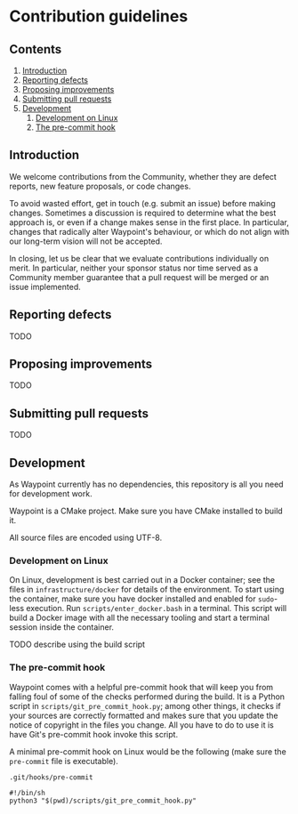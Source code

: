 # Contribution guidelines

## Contents

1. [Introduction](#introduction)
2. [Reporting defects](#reporting-defects)
3. [Proposing improvements](#proposing-improvements)
4. [Submitting pull requests](#submitting-pull-requests)
5. [Development](#development)
    1. [Development on Linux](#development-on-linux)
    2. [The pre-commit hook](#the-pre-commit-hook)

## Introduction

We welcome contributions from the Community, whether they are defect
reports, new feature proposals, or code changes.

To avoid wasted effort, get in touch (e.g. submit an issue) before
making changes.
Sometimes a discussion is required to determine what the best approach
is, or even if a change makes sense in the first place.
In particular, changes that radically alter Waypoint's behaviour, or
which do not align with our long-term vision will not be accepted.

In closing, let us be clear that we evaluate contributions
individually on merit.
In particular, neither your sponsor status nor time served as a
Community member guarantee that a pull request will be merged or an
issue implemented.

## Reporting defects

TODO

## Proposing improvements

TODO

## Submitting pull requests

TODO

## Development

As Waypoint currently has no dependencies, this repository is all you
need for development work.

Waypoint is a CMake project.
Make sure you have CMake installed to build it.

All source files are encoded using UTF-8.

### Development on Linux

On Linux, development is best carried out in a Docker container;
see the files in `infrastructure/docker` for details of the
environment.
To start using the container, make sure you have docker installed and
enabled for `sudo`-less execution.
Run `scripts/enter_docker.bash` in a terminal.
This script will build a Docker image with all the necessary
tooling and start a terminal session inside the container.

TODO describe using the build script

### The pre-commit hook

Waypoint comes with a helpful pre-commit hook that will keep you from
falling foul of some of the checks performed during the build.
It is a Python script in `scripts/git_pre_commit_hook.py`;
among other things, it checks if your sources are correctly formatted
and makes sure that you update the notice of copyright in the files
you change.
All you have to do to use it is have Git's pre-commit hook invoke
this script.

A minimal pre-commit hook on Linux would be the following (make sure
the `pre-commit` file is executable).

`.git/hooks/pre-commit`

```shell
#!/bin/sh
python3 "$(pwd)/scripts/git_pre_commit_hook.py"
```
